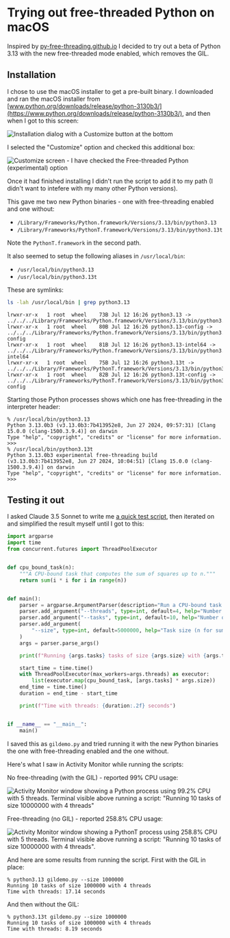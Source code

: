 # Trying out free-threaded Python on macOS

Inspired by [py-free-threading.github.io](https://py-free-threading.github.io/) I decided to try out a beta of Python 3.13 with the new free-threaded mode enabled, which removes the GIL.

## Installation

I chose to use the macOS installer to get a pre-built binary. I downloaded and ran the macOS installer from [www.python.org/downloads/release/python-3130b3/](https://www.python.org/downloads/release/python-3130b3/), and then when I got to this screen:

![Installation dialog with a Customize button at the bottom](https://github.com/user-attachments/assets/7e57d8f1-6a4b-4551-babd-127317dff5cd)

I selected the "Customize" option and checked this additional box:

![Customize screen - I have checked the Free-threaded Python (experimental) option](https://github.com/user-attachments/assets/5aa8d4dd-5c70-493e-a183-2f0799079830)

Once it had finished installing I didn't run the script to add it to my path (I didn't want to intefere with my many other Python versions).

This gave me two new Python binaries - one with free-threading enabled and one without:

- `/Library/Frameworks/Python.framework/Versions/3.13/bin/python3.13`
- `/Library/Frameworks/PythonT.framework/Versions/3.13/bin/python3.13t`

Note the `PythonT.framework` in the second path.

It also seemed to setup the following aliases in `/usr/local/bin`:

- `/usr/local/bin/python3.13`
- `/usr/local/bin/python3.13t`

These are symlinks:
```bash
ls -lah /usr/local/bin | grep python3.13
```
```
lrwxr-xr-x   1 root  wheel    73B Jul 12 16:26 python3.13 -> ../../../Library/Frameworks/Python.framework/Versions/3.13/bin/python3.13
lrwxr-xr-x   1 root  wheel    80B Jul 12 16:26 python3.13-config -> ../../../Library/Frameworks/Python.framework/Versions/3.13/bin/python3.13-config
lrwxr-xr-x   1 root  wheel    81B Jul 12 16:26 python3.13-intel64 -> ../../../Library/Frameworks/Python.framework/Versions/3.13/bin/python3.13-intel64
lrwxr-xr-x   1 root  wheel    75B Jul 12 16:26 python3.13t -> ../../../Library/Frameworks/PythonT.framework/Versions/3.13/bin/python3.13t
lrwxr-xr-x   1 root  wheel    82B Jul 12 16:26 python3.13t-config -> ../../../Library/Frameworks/PythonT.framework/Versions/3.13/bin/python3.13t-config
```

Starting those Python processes shows which one has free-threading in the interpreter header:
```
% /usr/local/bin/python3.13
Python 3.13.0b3 (v3.13.0b3:7b413952e8, Jun 27 2024, 09:57:31) [Clang 15.0.0 (clang-1500.3.9.4)] on darwin
Type "help", "copyright", "credits" or "license" for more information.
>>>
% /usr/local/bin/python3.13t
Python 3.13.0b3 experimental free-threading build (v3.13.0b3:7b413952e8, Jun 27 2024, 10:04:51) [Clang 15.0.0 (clang-1500.3.9.4)] on darwin
Type "help", "copyright", "credits" or "license" for more information.
>>> 
```

## Testing it out

I asked Claude 3.5 Sonnet to write me [a quick test script](https://claude.site/artifacts/92aec50b-43c7-463a-b8a1-5d5ea0600708), then iterated on and simplified the result myself until I got to this:

```python
import argparse
import time
from concurrent.futures import ThreadPoolExecutor


def cpu_bound_task(n):
    """A CPU-bound task that computes the sum of squares up to n."""
    return sum(i * i for i in range(n))


def main():
    parser = argparse.ArgumentParser(description="Run a CPU-bound task with threads")
    parser.add_argument("--threads", type=int, default=4, help="Number of threads")
    parser.add_argument("--tasks", type=int, default=10, help="Number of tasks")
    parser.add_argument(
        "--size", type=int, default=5000000, help="Task size (n for sum of squares)"
    )
    args = parser.parse_args()

    print(f"Running {args.tasks} tasks of size {args.size} with {args.threads} threads")

    start_time = time.time()
    with ThreadPoolExecutor(max_workers=args.threads) as executor:
        list(executor.map(cpu_bound_task, [args.tasks] * args.size))
    end_time = time.time()
    duration = end_time - start_time

    print(f"Time with threads: {duration:.2f} seconds")


if __name__ == "__main__":
    main()
```
I saved this as `gildemo.py` and tried running it with the new Python binaries the one with free-threading enabled and the one without.

Here's what I saw in Activity Monitor while running the scripts:

No free-threading (with the GIL) - reported 99% CPU usage:

![Activity Monitor window showing a Python process using 99.2% CPU with 5 threads. Terminal visible above running a script: "Running 10 tasks of size 10000000 with 4 threads"](https://github.com/user-attachments/assets/686e2dcd-daff-4cfe-ba1e-c4aa38b0a10a)

Free-threading (no GIL) - reported 258.8% CPU usage:

![Activity Monitor window showing a PythonT process using 258.8% CPU with 5 threads. Terminal visible above running a script: "Running 10 tasks of size 10000000 with 4 threads".](https://github.com/user-attachments/assets/e7b8d291-a8a1-4e98-a73f-880403e14e8c)

And here are some results from running the script. First with the GIL in place:
```
% python3.13 gildemo.py --size 1000000 
Running 10 tasks of size 1000000 with 4 threads
Time with threads: 17.14 seconds
```
And then without the GIL:
```
% python3.13t gildemo.py --size 1000000 
Running 10 tasks of size 1000000 with 4 threads
Time with threads: 8.19 seconds
```
